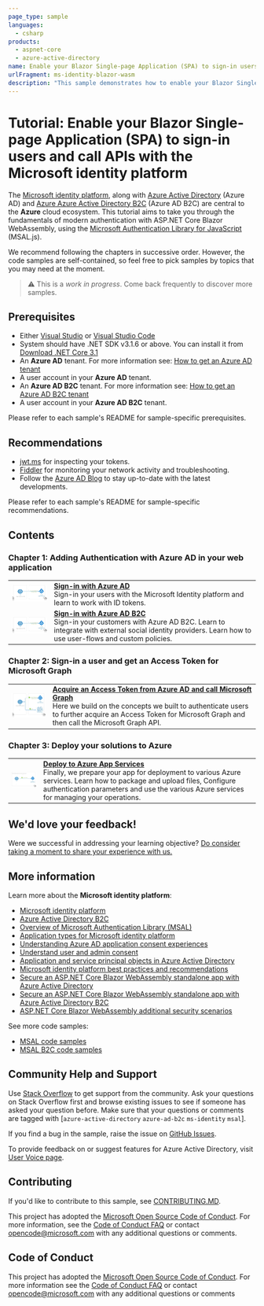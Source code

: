 ```yaml
---
page_type: sample
languages:
  - csharp
products:
  - aspnet-core
  - azure-active-directory
name: Enable your Blazor Single-page Application (SPA) to sign-in users and call APIs with the Microsoft identity platform
urlFragment: ms-identity-blazor-wasm
description: "This sample demonstrates how to enable your Blazor Single-page Application (SPA) to sign-in users and call APIs with the Microsoft identity platform"
---
```


# Tutorial: Enable your Blazor Single-page Application (SPA) to sign-in users and call APIs with the Microsoft identity platform

The [Microsoft identity platform](https://docs.microsoft.com/azure/active-directory/develop/v2-overview), along with [Azure Active Directory](https://docs.microsoft.com/azure/active-directory/fundamentals/active-directory-whatis) (Azure AD) and [Azure Azure Active Directory B2C](https://docs.microsoft.com/azure/active-directory-b2c/overview) (Azure AD B2C) are central to the **Azure** cloud ecosystem. This tutorial aims to take you through the fundamentals of modern authentication with ASP.NET Core Blazor WebAssembly, using the [Microsoft Authentication Library for JavaScript](https://github.com/AzureAD/microsoft-authentication-library-for-js) (MSAL.js).

We recommend following the chapters in successive order. However, the code samples are self-contained, so feel free to pick samples by topics that you may need at the moment.

> :warning: This is a *work in progress*. Come back frequently to discover more samples.

## Prerequisites

- Either [Visual Studio](https://visualstudio.microsoft.com/downloads/) or [Visual Studio Code](https://code.visualstudio.com/download)
- System should have .NET SDK v3.1.6 or above. You can install it from [Download .NET Core 3.1](https://dotnet.microsoft.com/download/dotnet-core/3.1)
- An **Azure AD** tenant. For more information see: [How to get an Azure AD tenant](https://docs.microsoft.com/azure/active-directory/develop/quickstart-create-new-tenant)
- A user account in your **Azure AD** tenant.
- An **Azure AD B2C** tenant. For more information see: [How to get an Azure AD B2C tenant](https://docs.microsoft.com/azure/active-directory-b2c/tutorial-create-tenant)
- A user account in your **Azure AD B2C** tenant.

Please refer to each sample's README for sample-specific prerequisites.

## Recommendations

- [jwt.ms](https://jwt.ms) for inspecting your tokens.
- [Fiddler](https://www.telerik.com/fiddler) for monitoring your network activity and troubleshooting.
- Follow the [Azure AD Blog](https://techcommunity.microsoft.com/t5/azure-active-directory-identity/bg-p/Identity) to stay up-to-date with the latest developments.

Please refer to each sample's README for sample-specific recommendations.

## Contents

### Chapter 1: Adding Authentication with Azure AD in your web application

|               |               |
|---------------|---------------|
| <img src="./WebApp-OIDC/MyOrg/ReadmeFiles/topology.jpg" width="200"> | [**Sign-in with Azure AD**](./WebApp-OIDC/MyOrg) </br> Sign-in your users with the Microsoft Identity platform and learn to work with ID tokens. |
| <img src="./WebApp-OIDC/B2C/ReadmeFiles/topology.jpg" width="200"> | [**Sign-in with Azure AD B2C**](./WebApp-OIDC/B2C) </br> Sign-in your customers with Azure AD B2C. Learn to integrate with external social identity providers. Learn how to use user-flows and custom policies. |

### Chapter 2: Sign-in a user and get an Access Token for Microsoft Graph

|                |               |
|----------------|---------------|
| <img src="./WebApp-graph-user/Call-MSGraph/ReadmeFiles/topology.jpg" width="200"> | [**Acquire an Access Token from Azure AD and call Microsoft Graph**](./WebApp-graph-user/Call-MSGraph) </br> Here we build on the concepts we built to authenticate users to further acquire an Access Token for Microsoft Graph and then call the Microsoft Graph API. |

### Chapter 3: Deploy your solutions to Azure

|                 |               |
|-----------------|---------------|
| <img src="./Deploy-to-Azure/ReadmeFiles/topology.jpg" width="200"> | [**Deploy to Azure App Services**](./Deploy-to-Azure) </br> Finally, we prepare your app for deployment to various Azure services. Learn how to package and upload files, Configure authentication parameters and use the various Azure services for managing your operations. |

## We'd love your feedback!

Were we successful in addressing your learning objective? [Do consider taking a moment to share your experience with us.](https://forms.office.com/Pages/ResponsePage.aspx?id=v4j5cvGGr0GRqy180BHbR73pcsbpbxNJuZCMKN0lURpUMEw0UFNBVVBEV1E3VFNBU1I0T05TNzhPViQlQCN0PWcu)

## More information

Learn more about the **Microsoft identity platform**:

- [Microsoft identity platform](https://docs.microsoft.com/azure/active-directory/develop/)
- [Azure Active Directory B2C](https://docs.microsoft.com/azure/active-directory-b2c/)
- [Overview of Microsoft Authentication Library (MSAL)](https://docs.microsoft.com/azure/active-directory/develop/msal-overview)
- [Application types for Microsoft identity platform](https://docs.microsoft.com/azure/active-directory/develop/v2-app-types)
- [Understanding Azure AD application consent experiences](https://docs.microsoft.com/azure/active-directory/develop/application-consent-experience)
- [Understand user and admin consent](https://docs.microsoft.com/azure/active-directory/develop/howto-convert-app-to-be-multi-tenant#understand-user-and-admin-consent)
- [Application and service principal objects in Azure Active Directory](https://docs.microsoft.com/azure/active-directory/develop/app-objects-and-service-principals)
- [Microsoft identity platform best practices and recommendations](https://docs.microsoft.com/azure/active-directory/develop/identity-platform-integration-checklist)
- [Secure an ASP.NET Core Blazor WebAssembly standalone app with Azure Active Directory](https://docs.microsoft.com/aspnet/core/blazor/security/webassembly/standalone-with-azure-active-directory)
- [Secure an ASP.NET Core Blazor WebAssembly standalone app with Azure Active Directory B2C](https://docs.microsoft.com/aspnet/core/blazor/security/webassembly/standalone-with-azure-active-directory-b2c)
- [ASP.NET Core Blazor WebAssembly additional security scenarios](https://docs.microsoft.com/aspnet/core/blazor/security/webassembly/additional-scenarios)

See more code samples:

- [MSAL code samples](https://docs.microsoft.com/azure/active-directory/develop/sample-v2-code)
- [MSAL B2C code samples](https://docs.microsoft.com/azure/active-directory-b2c/code-samples)

## Community Help and Support

Use [Stack Overflow](http://stackoverflow.com/questions/tagged/msal) to get support from the community.
Ask your questions on Stack Overflow first and browse existing issues to see if someone has asked your question before.
Make sure that your questions or comments are tagged with [`azure-active-directory` `azure-ad-b2c` `ms-identity` `msal`].

If you find a bug in the sample, raise the issue on [GitHub Issues](../../issues).

To provide feedback on or suggest features for Azure Active Directory, visit [User Voice page](https://feedback.azure.com/forums/169401-azure-active-directory).

## Contributing

If you'd like to contribute to this sample, see [CONTRIBUTING.MD](../../CONTRIBUTING.md).

This project has adopted the [Microsoft Open Source Code of Conduct](https://opensource.microsoft.com/codeofconduct/). For more information, see the [Code of Conduct FAQ](https://opensource.microsoft.com/codeofconduct/faq/) or contact [opencode@microsoft.com](mailto:opencode@microsoft.com) with any additional questions or comments.

## Code of Conduct

This project has adopted the [Microsoft Open Source Code of Conduct](https://opensource.microsoft.com/codeofconduct/).
For more information see the [Code of Conduct FAQ](https://opensource.microsoft.com/codeofconduct/faq/) or
contact [opencode@microsoft.com](mailto:opencode@microsoft.com) with any additional questions or comments